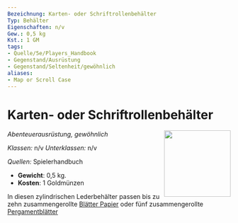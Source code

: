 ```yaml
---
Bezeichnung: Karten- oder Schriftrollenbehälter
Typ: Behälter
Eigenschaften: n/v
Gew.: 0,5 kg
Kst.: 1 GM
tags:
- Quelle/5e/Players_Handbook
- Gegenstand/Ausrüstung
- Gegenstand/Seltenheit/gewöhnlich
aliases:
- Map or Scroll Case
---
```

# Karten- oder Schriftrollenbehälter
*Abenteuerausrüstung, gewöhnlich*
<img src="Symbolik/Gegenstände.webp" align="right" width="150">

_Klassen:_ n/v 
_Unterklassen:_  n/v

_Quellen:_ Spielerhandbuch

- **Gewicht**: 0,5 kg.
- **Kosten**: 1 Goldmünzen

In diesen zylindrischen Lederbehälter passen bis zu zehn zusammengerollte [Blätter Papier](Papier-ein-Blatt.md)  oder fünf zusammengerollte [Pergamentblätter](Pergament-ein-Blatt.md)
